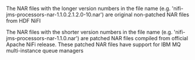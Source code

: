 The NAR files with the longer version numbers in the file name (e.g. 'nifi-jms-processors-nar-1.1.0.2.1.2.0-10.nar') are original non-patched NAR files from HDF NiFI

The NAR files with the shorter version numbers in the file name (e.g. 'nifi-jms-processors-nar-1.1.0.nar') are patched NAR files compiled from official Apache NiFi release. These patched NAR files have support for IBM MQ multi-instance queue managers
